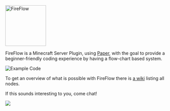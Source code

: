 <img alt="FireFlow" src="https://i.imgur.com/rrpYQ5s.png" style="height: 8rem" />

FireFlow is a Minecraft Server Plugin, using [Paper](https://papermc.io/), with the goal to provide a beginner-friendly coding experience by having a flow-chart based system.

![Example Code](https://github.com/user-attachments/assets/5d3fe0c1-d4a7-4137-bb5a-bdeb18b99e2c)

To get an overview of what is possible with FireFlow there is [a wiki](https://blazemcworld.github.io/FireFlow/) listing all nodes.

If this sounds interesting to you, come chat!

<a href="https://discord.com/invite/E5M6acTDux"><img src="https://discord.com/api/guilds/1268251502003097680/embed.png?style=banner2" /></a>

